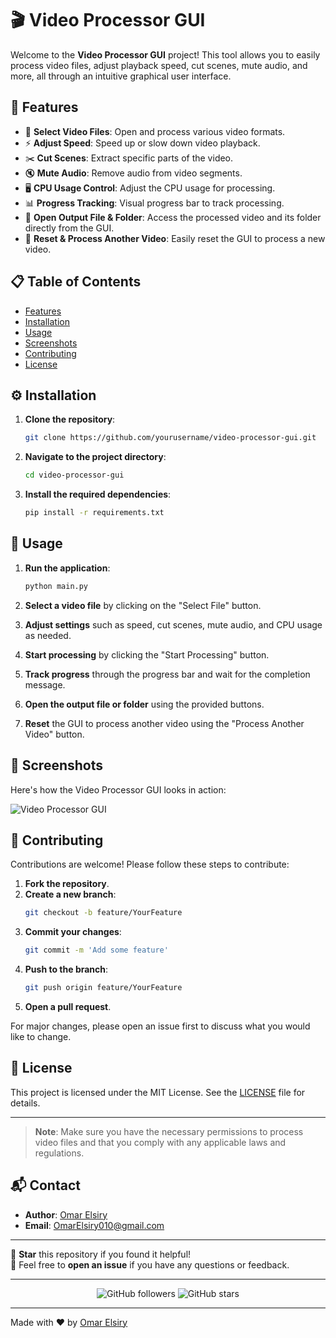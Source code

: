 # 🎬 Video Processor GUI

Welcome to the **Video Processor GUI** project! This tool allows you to easily process video files, adjust playback speed, cut scenes, mute audio, and more, all through an intuitive graphical user interface.

## 🌟 Features

- 📂 **Select Video Files**: Open and process various video formats.
- ⚡ **Adjust Speed**: Speed up or slow down video playback.
- ✂️ **Cut Scenes**: Extract specific parts of the video.
- 🔇 **Mute Audio**: Remove audio from video segments.
- 🖥️ **CPU Usage Control**: Adjust the CPU usage for processing.
- 📊 **Progress Tracking**: Visual progress bar to track processing.
- 📁 **Open Output File & Folder**: Access the processed video and its folder directly from the GUI.
- 🔄 **Reset & Process Another Video**: Easily reset the GUI to process a new video.

## 📋 Table of Contents

- [Features](#-features)
- [Installation](#-installation)
- [Usage](#-usage)
- [Screenshots](#-screenshots)
- [Contributing](#-contributing)
- [License](#-license)

## ⚙️ Installation

1. **Clone the repository**:
    ```sh
    git clone https://github.com/yourusername/video-processor-gui.git
    ```

2. **Navigate to the project directory**:
    ```sh
    cd video-processor-gui
    ```

3. **Install the required dependencies**:
    ```sh
    pip install -r requirements.txt
    ```

## 🚀 Usage

1. **Run the application**:
    ```sh
    python main.py
    ```

2. **Select a video file** by clicking on the "Select File" button.

3. **Adjust settings** such as speed, cut scenes, mute audio, and CPU usage as needed.

4. **Start processing** by clicking the "Start Processing" button.

5. **Track progress** through the progress bar and wait for the completion message.

6. **Open the output file or folder** using the provided buttons.

7. **Reset** the GUI to process another video using the "Process Another Video" button.

## 📸 Screenshots

Here's how the Video Processor GUI looks in action:

![Video Processor GUI](https://user-images.githubusercontent.com/yourusername/video-processor-gui/screenshot.png)

## 🤝 Contributing

Contributions are welcome! Please follow these steps to contribute:

1. **Fork the repository**.
2. **Create a new branch**:
    ```sh
    git checkout -b feature/YourFeature
    ```
3. **Commit your changes**:
    ```sh
    git commit -m 'Add some feature'
    ```
4. **Push to the branch**:
    ```sh
    git push origin feature/YourFeature
    ```
5. **Open a pull request**.

For major changes, please open an issue first to discuss what you would like to change.

## 📜 License

This project is licensed under the MIT License. See the [LICENSE](LICENSE) file for details.

---

> **Note**: Make sure you have the necessary permissions to process video files and that you comply with any applicable laws and regulations.

## 📬 Contact

- **Author**: [Omar Elsiry](https://github.com/OmarElsiry)
- **Email**: OmarElsiry010@gmail.com

---

🌟 **Star** this repository if you found it helpful!  
💬 Feel free to **open an issue** if you have any questions or feedback.

---

<div align="center">

![GitHub followers](https://img.shields.io/github/followers/yourusername?style=social) 
![GitHub stars](https://img.shields.io/github/stars/yourusername/video-processor-gui?style=social)

</div>

---

Made with ❤️ by [Omar Elsiry](https://github.com/OmarElsiry)

